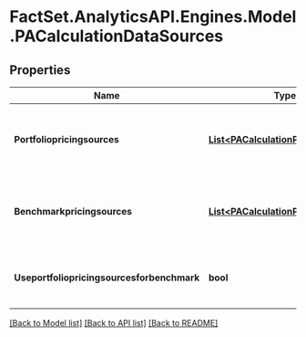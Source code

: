 # FactSet.AnalyticsAPI.Engines.Model.PACalculationDataSources

## Properties

Name | Type | Description | Notes
------------ | ------------- | ------------- | -------------
**Portfoliopricingsources** | [**List&lt;PACalculationPricingSource&gt;**](PACalculationPricingSource.md) | List of portfilio pricing source for the PA calculation | [optional] 
**Benchmarkpricingsources** | [**List&lt;PACalculationPricingSource&gt;**](PACalculationPricingSource.md) | List of benchmark pricing source for the PA calculation | [optional] 
**Useportfoliopricingsourcesforbenchmark** | **bool** | Use portfolio pricing sources for benchmark | [optional] 

[[Back to Model list]](../README.md#documentation-for-models) [[Back to API list]](../README.md#documentation-for-api-endpoints) [[Back to README]](../README.md)

